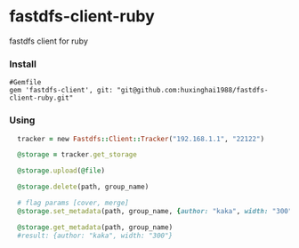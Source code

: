 # fastdfs-client-ruby

fastdfs client for ruby 

### Install

    #Gemfile
    gem 'fastdfs-client', git: "git@github.com:huxinghai1988/fastdfs-client-ruby.git"

### Using

```RUBY
  tracker = new Fastdfs::Client::Tracker("192.168.1.1", "22122")

  @storage = tracker.get_storage

  @storage.upload(@file)

  @storage.delete(path, group_name)

  # flag params [cover, merge]
  @storage.set_metadata(path, group_name, {author: "kaka", width: "300"}, flag)

  @storage.get_metadata(path, group_name) 
  #result: {author: "kaka", width: "300"}

```